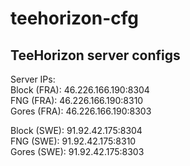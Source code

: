 # teehorizon-cfg
TeeHorizon server configs
-
Server IPs:<br>
Block (FRA): 46.226.166.190:8304<br>
FNG (FRA): 46.226.166.190:8310<br>
Gores (FRA): 46.226.166.190:8303<br>

Block (SWE): 91.92.42.175:8304<br>
FNG (SWE): 91.92.42.175:8310<br>
Gores (SWE): 91.92.42.175:8303<br>
